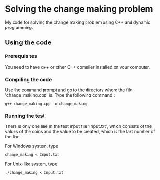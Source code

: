 # Solving the change making problem

My code for solving the change making problem using C++ and dynamic programming.

## Using the code

### Prerequisites

You need to have g++ or other C++ compiler installed on your computer.

### Compiling the code

Use the command prompt and go to the directory where the file 'change_making.cpp' is.
Type the following command :

```
g++ change_making.cpp -o change_making
```
### Running the test

There is only one line in the test input file 'Input.txt', which consists of the values of the coins and the value to be created,
which is the last number of the line.

For Windows system, type
```
change_making < Input.txt
```

For Unix-like system, type
```
./change_making < Input.txt
```
